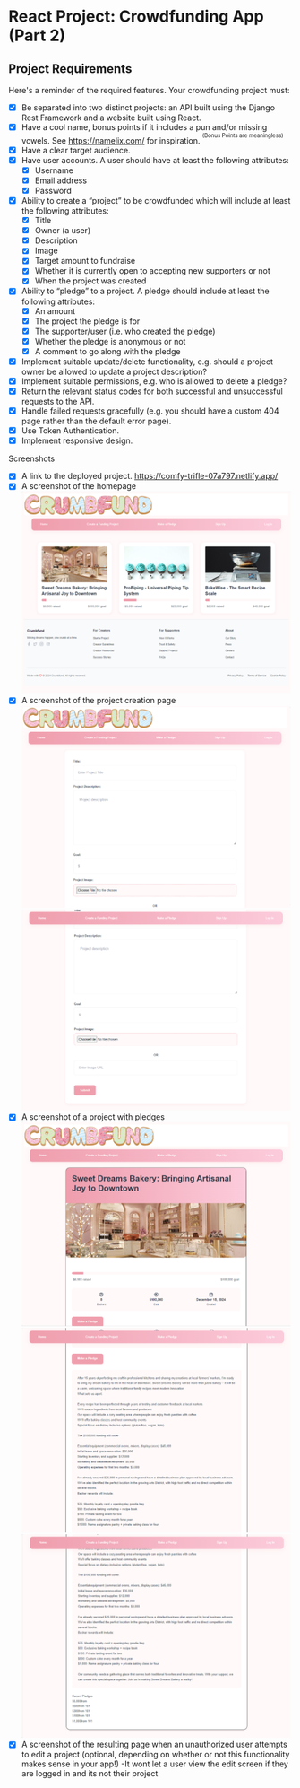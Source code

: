 # React Project: Crowdfunding App (Part 2)<br>

## Project Requirements
Here's a reminder of the required features. Your crowdfunding project must:

- [x] Be separated into two distinct projects: an API built using the Django Rest Framework and a website built using React. 
- [x] Have a cool name, bonus points if it includes a pun and/or missing vowels. See https://namelix.com/ for inspiration. <sup><sup>(Bonus Points are meaningless)</sup></sup>
- [x] Have a clear target audience.
- [x] Have user accounts. A user should have at least the following attributes:
  - [x] Username
  - [x] Email address
  - [x] Password
- [x] Ability to create a “project” to be crowdfunded which will include at least the following attributes:
  - [x] Title
  - [x] Owner (a user)
  - [x] Description
  - [x] Image
  - [x] Target amount to fundraise
  - [x] Whether it is currently open to accepting new supporters or not
  - [x] When the project was created
- [x] Ability to “pledge” to a project. A pledge should include at least the following attributes:
  - [x] An amount
  - [x] The project the pledge is for
  - [x] The supporter/user (i.e. who created the pledge)
  - [x] Whether the pledge is anonymous or not
  - [x] A comment to go along with the pledge
- [x] Implement suitable update/delete functionality, e.g. should a project owner be allowed to update a project description?
- [x] Implement suitable permissions, e.g. who is allowed to delete a pledge?
- [x] Return the relevant status codes for both successful and unsuccessful requests to the API.
- [x] Handle failed requests gracefully (e.g. you should have a custom 404 page rather than the default error page).
- [x] Use Token Authentication.
- [x] Implement responsive design.

Screenshots
- [x] A link to the deployed project. https://comfy-trifle-07a797.netlify.app/
- [x] A screenshot of the homepage
  ![Homepage](image.png)
- [x] A screenshot of the project creation page
  ![Project form 1](image-1.png)
  ![Project form 2](image-2.png)
- [x] A screenshot of a project with pledges
  ![Project page 1](image-3.png)
  ![Project page 2](image-4.png)
  ![Project page 3](image-5.png)
- [x] A screenshot of the resulting page when an unauthorized user attempts to edit a project (optional, depending on whether or not this functionality makes sense in your app!)
-It wont let a user view the edit screen if they are logged in and its not their project 